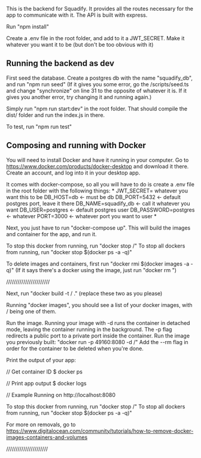 This is the backend for Squadify. It provides all the routes necessary for the app to communicate with it. The API is built with express.

Run "npm install"

Create a .env file in the root folder, and add to it a JWT_SECRET. Make it whatever you want it to be (but don't be too obvious with it)

## Running the backend as dev

First seed the database. Create a postgres db with the name "squadify_db", and run "npm run seed"
(If it gives you some error, go the /scripts/seed.ts and change "synchronize" on line 31 to the opposite of whatever it is. If it gives you another error, try changing it and running again.)

Simply run "npm run start:dev" in the root folder. That should compile the dist/ folder and run the index.js in there.

To test, run "npm run test"

## Composing and running with Docker

You will need to install Docker and have it running in your computer. Go to https://www.docker.com/products/docker-desktop and download it there. Create an account, and log into it in your desktop app.

It comes with docker-compose, so all you will have to do is create a .env file in the root folder with the following things: 
*
JWT_SECRET= whatever you want this to be
DB_HOST=db <- must be db
DB_PORT=5432 <- default postgres port, leave it there
DB_NAME=squadify_db <- call it whatever you want
DB_USER=postgres <- default postgres user
DB_PASSWORD=postgres <- whatever
PORT=3000 <- whatever port you want to user
*

Next, you just have to run "docker-compose up". This will build the images and container for the app, and run it.

To stop this docker from running, run "docker stop <your username>/<your-app-name>"
To stop all dockers from running, run "docker stop $(docker ps -a -q)"

To delete images and containers, first run "docker rmi $(docker images -a -q)"
(If it says there's a docker using the image, just run "docker rm <container id>")

///////////////////////

Next, run "docker build -t <your username>/<your-app-name> ." (replace these two as you please)

Running "docker images", you should see a list of your docker images, with <your username>/<your-app-name> being one of them.

Run the image. Running your image with -d runs the container in detached mode, leaving the container running in the background. The -p flag redirects a public port to a private port inside the container. Run the image you previously built: 
    "docker run -p 49160:8080 -d <your username>/<your-app-name>"
Add the --rm flag in order for the container to be deleted when you're done.

Print the output of your app:

// Get container ID
$ docker ps

// Print app output
$ docker logs <container id>

// Example
Running on http://localhost:8080

To stop this docker from running, run "docker stop <your username>/<your-app-name>"
To stop all dockers from running, run "docker stop $(docker ps -a -q)"

For more on removals, go to https://www.digitalocean.com/community/tutorials/how-to-remove-docker-images-containers-and-volumes

//////////////////////